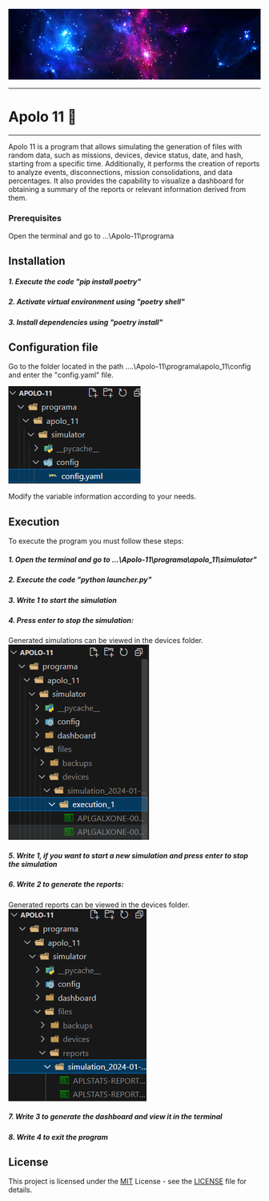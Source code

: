 ![Alt text](colors.png)
______________
# Apolo 11 🚀
______________
Apolo 11 is a program that allows simulating the generation of files with random data, such as missions, devices, device status, date, and hash, starting from a specific time. Additionally, it performs the creation of reports to analyze events, disconnections, mission consolidations, and data percentages. It also provides the capability to visualize a dashboard for obtaining a summary of the reports or relevant information derived from them.

### Prerequisites
Open the terminal and go to ...\Apolo-11\programa 

## Installation
##### *1. Execute the code "pip install poetry"*
##### *2. Activate virtual environment using "poetry shell"*
##### *3. Install dependencies using "poetry install"*

## Configuration file
Go to the folder located in the path ....\Apolo-11\programa\apolo_11\config and enter the "config.yaml" file.

![Alt text](image.png)

Modify the variable information according to your needs. 

## Execution
To execute the program you must follow these steps:
##### *1. Open the terminal and go to ...\Apolo-11\programa\apolo_11\simulator"*
##### *2. Execute the code "python launcher.py"*
##### *3. Write 1 to start the simulation*
##### *4. Press enter to stop the simulation:*
Generated simulations can be viewed in the devices folder.
![Alt text](image-2.png)
##### *5. Write 1, if you want to start a new simulation and press enter to stop the simulation*
##### *6. Write 2 to generate the reports*:
Generated reports can be viewed in the devices folder.
![Alt text](image-1.png)
##### *7. Write 3 to generate the dashboard and view it in the terminal*
##### *8. Write 4 to exit the program*

## License
This project is licensed under the [MIT][def] License - see the [LICENSE][def] file for details.

[def]: LICENSE